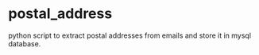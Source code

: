 postal_address
==============

python script to extract postal addresses from emails and store it in mysql database.
